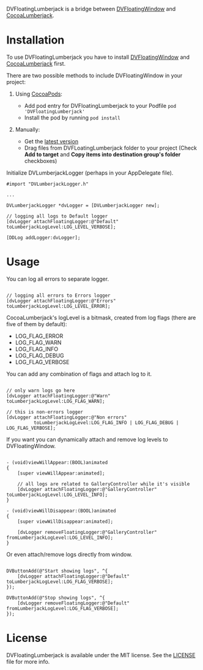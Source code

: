 DVFloatingLumberjack is a bridge between [DVFloatingWindow](https://github.com/dvor/DVFloatingWindow) and [CocoaLumberjack](https://github.com/robbiehanson/CocoaLumberjack).

# Installation

To use DVFloatingLumberjack you have to install [DVFloatingWindow](https://github.com/dvor/DVFloatingWindow) and [CocoaLumberjack](https://github.com/robbiehanson/CocoaLumberjack) first.

There are two possible methods to include DVFloatingWindow in your project:

1. Using [CocoaPods](http://cocoapods.org):
    * Add pod entry for DVFloatingLumberjack to your Podfile `pod 'DVFloatingLumberjack'`
    * Install the pod by running `pod install`

2. Manually: 
    * Get the [latest version](https://github.com/dvor/DVFloatingLumberjack/archive/0.1.1.zip)     
    * Drag files from DVFLoatingLumberjack folder to your project (Check **Add to target** and **Copy items into destination group's folder** checkboxes)

Initialize DVLumberjackLogger (perhaps in your AppDelegate file).

```objc
#import "DVLumberjackLogger.h"

...

DVLumberjackLogger *dvLogger = [DVLumberjackLogger new];

// logging all logs to Default logger
[dvLogger attachFloatingLogger:@"Default" toLumberjackLogLevel:LOG_LEVEL_VERBOSE];

[DDLog addLogger:dvLogger];
```

# Usage

You can log all errors to separate logger.

```objc

// logging all errors to Errors logger
[dvLogger attachFloatingLogger:@"Errors" toLumberjackLogLevel:LOG_LEVEL_ERROR];

```

CocoaLumberjack's logLevel is a bitmask, created from log flags (there are five of them by default):

- LOG_FLAG_ERROR
- LOG_FLAG_WARN
- LOG_FLAG_INFO
- LOG_FLAG_DEBUG
- LOG_FLAG_VERBOSE

You can add any combination of flags and attach log to it.

```objc

// only warn logs go here
[dvLogger attachFloatingLogger:@"Warn" toLumberjackLogLevel:LOG_FLAG_WARN];

// this is non-errors logger
[dvLogger attachFloatingLogger:@"Non errors"
          toLumberjackLogLevel:LOG_FLAG_INFO | LOG_FLAG_DEBUG | LOG_FLAG_VERBOSE];

```

If you want you can dynamically attach and remove log levels to DVFloatingWindow.

```objc

- (void)viewWillAppear:(BOOL)animated
{
    [super viewWillAppear:animated];

    // all logs are related to GalleryController while it's visible
    [dvLogger attachFloatingLogger:@"GalleryController" toLumberjackLogLevel:LOG_LEVEL_INFO];
}

- (void)viewWillDisappear:(BOOL)animated
{
    [super viewWillDisappear:animated];

    [dvLogger removeFloatingLogger:@"GalleryController" fromLumberjackLogLevel:LOG_LEVEL_INFO];
}

```

Or even attach/remove logs directly from window.

```objc

DVButtonAdd(@"Start showing logs", ^{
    [dvLogger attachFloatingLogger:@"Default" toLumberjackLogLevel:LOG_FLAG_VERBOSE];
});

DVButtonAdd(@"Stop showing logs", ^{
    [dvLogger removeFloatingLogger:@"Default" fromLumberjackLogLevel:LOG_FLAG_VERBOSE];
});

```

# License

DVFloatingLumberjack is available under the MIT license. See the [LICENSE](LICENSE.txt) file for more info.

